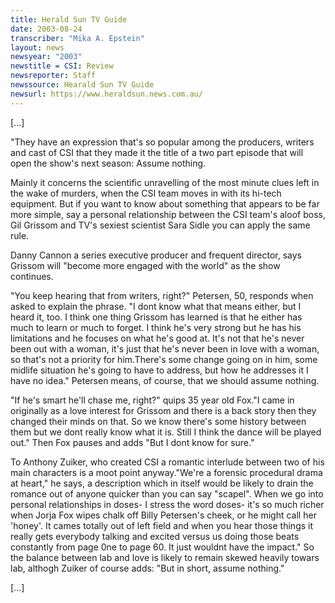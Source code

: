 ```yaml
---
title: Herald Sun TV Guide
date: 2003-08-24
transcriber: "Mika A. Epstein"
layout: news
newsyear: "2003"
newstitle = CSI: Review
newsreporter: Staff
newssource: Hearald Sun TV Guide
newsurl: https://www.heraldsun.news.com.au/
---
```


[...]

"They have an expression that's so popular among the producers, writers and cast of CSI that they made it the title of a two part episode that will open the show's next season: Assume nothing.

Mainly it concerns the scientific unravelling of the most minute clues left in the wake of murders, when the CSI team moves in with its hi-tech equipment. But if you want to know about something that appears to be far more simple, say a personal relationship between the CSI team's aloof boss, Gil Grissom and TV's sexiest scientist Sara Sidle you can apply the same rule.

Danny Cannon a series executive producer and frequent director, says Grissom will "become more engaged with the world" as the show continues.

"You keep hearing that from writers, right?" Petersen, 50, responds when asked to explain the phrase. "I dont know what that means either, but I heard it, too. I think one thing Grissom has learned is that he either has much to learn or much to forget. I think he's very strong but he has his limitations and he focuses on what he's good at. It's not that he's never been out with a woman, it's just that he's never been in love with a woman, so that's not a priority for him.There's some change going on in him, some midlife situation he's going to have to address, but how he addresses it I have no idea." Petersen means, of course, that we should assume nothing.

"If he's smart he'll chase me, right?" quips 35 year old Fox."I came in originally as a love interest for Grissom and there is a back story then they changed their minds on that. So we know there's some history between them but we dont really know what it is. Still I think the dance will be played out." Then Fox pauses and adds "But I dont know for sure."

To Anthony Zuiker, who created CSI a romantic interlude between two of his main characters is a moot point anyway."We're a forensic procedural drama at heart," he says, a description which in itself would be likely to drain the romance out of anyone quicker than you can say "scapel". When we go into personal relationships in doses- I stress the word doses- it's so much richer when Jorja Fox wipes chalk off Billy Petersen's cheek, or he might call her 'honey'. It cames totally out of left field and when you hear those things it really gets everybody talking and excited versus us doing those beats constantly from page 0ne to page 60. It just wouldnt have the impact." So the balance between lab and love is likely to remain skewed heavily towars lab, althogh Zuiker of course adds: "But in short, assume nothing."

[...]
